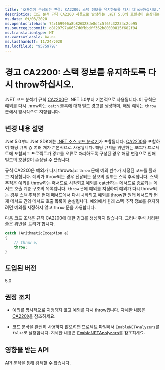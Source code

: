 ```yaml
---
title: '호환성이 손상되는 변경: CA2200: 스택 정보를 유지하도록 다시 throw하십시오.'
description: 코드 분석 규칙 CA2200 사용으로 발생하는 .NET 5.0의 호환성이 손상되는 변경에 대해 알아봅니다.
ms.date: 09/03/2020
ms.openlocfilehash: 74e169906a8b826328de8d4c5f69c32234c2ce95
ms.sourcegitcommit: d8020797a6657d0fbbdff362b80300815f682f94
ms.translationtype: HT
ms.contentlocale: ko-KR
ms.lasthandoff: 11/24/2020
ms.locfileid: "95759792"
---
```

# <a name="warning-ca2200-rethrow-to-preserve-stack-details"></a>경고 CA2200: 스택 정보를 유지하도록 다시 throw하십시오.

.NET 코드 분석기 규칙 [CA2200](/visualstudio/code-quality/ca2200)은 .NET 5.0부터 기본적으로 사용됩니다. 이 규칙은 예외를 다시 throw하는 `catch` 블록에 대해 빌드 경고를 생성하며, 해당 예외는 `throw` 문에서 명시적으로 지정됩니다.

## <a name="change-description"></a>변경 내용 설명

.Net 5.0부터 .Net SDK에는 [.NET 소스 코드 분석기](../../../../fundamentals/code-analysis/overview.md)가 포함됩니다. [CA2200](/visualstudio/code-quality/ca2200)을 포함하여 해당 규칙 중 여러 개가 기본적으로 사용됩니다. 해당 규칙을 위반하는 코드가 프로젝트에 포함되고 프로젝트가 경고를 오류로 처리하도록 구성된 경우 해당 변경으로 인해 빌드의 호환성이 손상될 수 있습니다.

규칙 CA2200은 예외가 다시 throw되고 `throw` 문에 예외 변수가 지정된 코드를 플래그 지정합니다. 예외가 throw되는 경우 전달되는 정보의 일부는 스택 추적입니다. 스택 추적은 예외를 throw하는 메서드로 시작되고 예외를 catch하는 메서드로 종료되는 메서드 호출 계층 구조의 목록입니다. `throw` 문에 예외를 지정하여 예외가 다시 throw되는 경우 스택 추적은 현재 메서드에서 다시 시작되고 예외를 throw한 원래 메서드와 현재 메서드 간의 메서드 호출 목록이 손실됩니다. 예외에서 원래 스택 추적 정보를 유지하려면 예외를 지정하지 않고 `throw` 문을 사용합니다.

다음 코드 조각은 규칙 CA2200에 대한 경고를 생성하지 않습니다. 그러나 주석 처리된 줄은 위반을 ‘트리거’합니다.

```csharp
catch (ArithmeticException e)
{
    // throw e;
    throw;
}
```

## <a name="version-introduced"></a>도입된 버전

5.0

## <a name="recommended-action"></a>권장 조치

- 예외를 명시적으로 지정하지 않고 예외를 다시 throw합니다. 자세한 내용은 [CA2200](/visualstudio/code-quality/ca2200)을 참조하세요.

- 코드 분석을 완전히 사용하지 않으려면 프로젝트 파일에서 `EnableNETAnalyzers`를 `false`로 설정합니다. 자세한 내용은 [EnableNETAnalyzers](../../../project-sdk/msbuild-props.md#enablenetanalyzers)를 참조하세요.

## <a name="affected-apis"></a>영향을 받는 API

API 분석을 통해 검색할 수 없습니다.

<!--

### Affected APIs

Not detectable via API analysis.

### Category

Code analysis

-->
